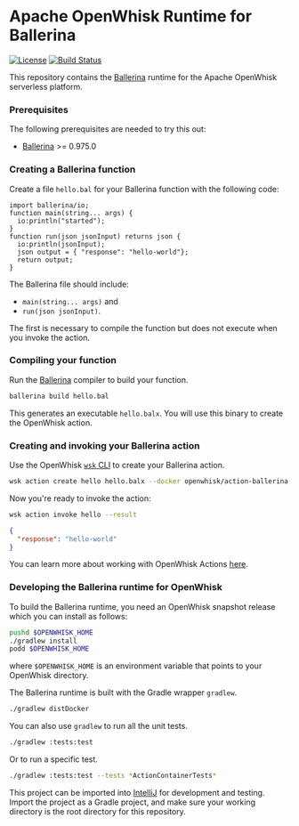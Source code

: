 <!--
#
# Licensed to the Apache Software Foundation (ASF) under one or more
# contributor license agreements.  See the NOTICE file distributed with
# this work for additional information regarding copyright ownership.
# The ASF licenses this file to You under the Apache License, Version 2.0
# (the "License"); you may not use this file except in compliance with
# the License.  You may obtain a copy of the License at
#
#     http://www.apache.org/licenses/LICENSE-2.0
#
# Unless required by applicable law or agreed to in writing, software
# distributed under the License is distributed on an "AS IS" BASIS,
# WITHOUT WARRANTIES OR CONDITIONS OF ANY KIND, either express or implied.
# See the License for the specific language governing permissions and
# limitations under the License.
#
-->

# Apache OpenWhisk Runtime for Ballerina
[![License](https://img.shields.io/badge/license-Apache--2.0-blue.svg)](http://www.apache.org/licenses/LICENSE-2.0)
[![Build Status](https://travis-ci.com/apache/incubator-openwhisk-runtime-ballerina.svg?branch=master)](https://travis-ci.com/apache/incubator-openwhisk-runtime-ballerina)

This repository contains the [Ballerina](https://ballerinalang.org) runtime for the Apache OpenWhisk serverless platform.

### Prerequisites

The following prerequisites are needed to try this out:

- [Ballerina](https://ballerina.io/downloads/) >= 0.975.0

### Creating a Ballerina function

Create a file `hello.bal` for your Ballerina function with the following code:

```ballerina
import ballerina/io;
function main(string... args) {
  io:println("started");
}
function run(json jsonInput) returns json {
  io:println(jsonInput);
  json output = { "response": "hello-world"};
  return output;
}
```

The Ballerina file should include:
 - `main(string... args)` and
 - `run(json jsonInput)`.

The first is necessary to compile the function but does not execute when you
invoke the action.

### Compiling your function

Run the [Ballerina](https://ballerina.io/downloads) compiler to
build your function.
```bash
ballerina build hello.bal
```

This generates an executable `hello.balx`. You will use this binary to create
the OpenWhisk action.

### Creating and invoking your Ballerina action

Use the OpenWhisk [`wsk` CLI](https://github.com/apache/incubator-openwhisk/blob/master/docs/cli.md)
to create your Ballerina action.

```bash
wsk action create hello hello.balx --docker openwhisk/action-ballerina-v0.975
```

Now you're ready to invoke the action:

```bash
wsk action invoke hello --result
```
```json
{
  "response": "hello-world"
}
```

You can learn more about working with OpenWhisk Actions [here](https://github.com/apache/incubator-openwhisk/blob/master/docs/actions.md).

### Developing the Ballerina runtime for OpenWhisk

To build the Ballerina runtime, you need an OpenWhisk snapshot release which
you can install as follows:
```bash
pushd $OPENWHISK_HOME
./gradlew install
podd $OPENWHISK_HOME
```
where `$OPENWHISK_HOME` is an environment variable that points to your
OpenWhisk directory.

The Ballerina runtime is built with the Gradle wrapper `gradlew`.
```bash
./gradlew distDocker
```

You can also use `gradlew` to run all the unit tests.
```bash
./gradlew :tests:test
```

Or to run a specific test.
```bash
./gradlew :tests:test --tests *ActionContainerTests*
```

This project can be imported into [IntelliJ](https://www.jetbrains.com/idea/)
for development and testing. Import the project as a Gradle project, and make
sure your working directory is the root directory for this repository.
